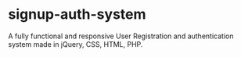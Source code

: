 # signup-auth-system
A fully functional and responsive User Registration and authentication system made in jQuery, CSS, HTML, PHP. 
